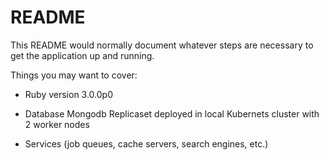 # README

This README would normally document whatever steps are necessary to get the
application up and running.

Things you may want to cover:

* Ruby version
  3.0.0p0
 
* Database
  Mongodb Replicaset deployed in local Kubernets cluster with 2 worker nodes

* Services (job queues, cache servers, search engines, etc.)
  
